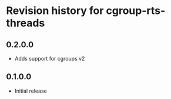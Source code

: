 # Revision history for cgroup-rts-threads

## 0.2.0.0

- Adds support for cgroups v2

## 0.1.0.0

- Initial release
